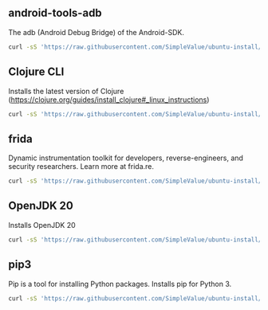## android-tools-adb

The adb (Android Debug Bridge) of the Android-SDK.

```bash
curl -sS 'https://raw.githubusercontent.com/SimpleValue/ubuntu-install/dc17eb5b2c3b4ddd38747b2a268913de242bfd6f/android-tools-adb/install' | bash
```

## Clojure CLI

Installs the latest version of
Clojure (https://clojure.org/guides/install_clojure#_linux_instructions)

```bash
curl -sS 'https://raw.githubusercontent.com/SimpleValue/ubuntu-install/dc17eb5b2c3b4ddd38747b2a268913de242bfd6f/clojure/install' | bash
```

## frida

Dynamic instrumentation toolkit for developers, reverse-engineers, and security researchers. Learn more at frida.re.

```bash
curl -sS 'https://raw.githubusercontent.com/SimpleValue/ubuntu-install/dafe5af58096a5f051b8b0e44daaa2c236bae352/frida/install' | bash
```

## OpenJDK 20

Installs OpenJDK 20

```bash
curl -sS 'https://raw.githubusercontent.com/SimpleValue/ubuntu-install/46b211275ce6ea4080a921e01005960e122675de/openjdk-20/install' | bash
```

## pip3

Pip is a tool for installing Python packages. Installs pip for Python 3.

```bash
curl -sS 'https://raw.githubusercontent.com/SimpleValue/ubuntu-install/dc17eb5b2c3b4ddd38747b2a268913de242bfd6f/pip3/install' | bash
```
